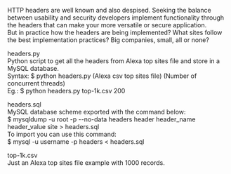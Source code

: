 HTTP headers are well known and also despised. Seeking the balance between usability and security developers implement functionality through the headers that can make your more versatile or secure application.<br>
But in practice how the headers are being implemented? What sites follow the best implementation practices? Big companies, small, all or none?<br>
<p>
headers.py<br>
Python script to get all the headers from Alexa top sites file and store in a MySQL database.<br>
Syntax: $ python headers.py (Alexa csv top sites file) (Number of concurrent threads)<br>
Eg.: $ python headers.py top-1k.csv 200<br>
</p>
<p>
headers.sql<br>
MySQL database scheme exported with the command below:<br>
$ mysqldump -u root -p --no-data headers header header_name header_value site > headers.sql<br>
To import you can use this command:<br>
$ mysql -u username -p headers < headers.sql<br>
</p>
<p>
top-1k.csv<br>
Just an Alexa top sites file example with 1000 records.<br>
</p>
